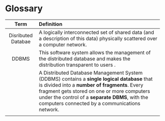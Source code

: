 # Glossary
|Term|Definition|
|:--:|:---|
|Disributed Databae|A logically interconnected set of shared data (and a description of this data) physically scattered over a computer network.|
|DDBMS|  This software system allows the management of the distributed database and makes the distribution transparent to users . |
||A Distributed Database Management System (DDBMS) contains a __single logical database__ that is divided into a __number of fragments__. Every fragment gets stored on one or more computers under the control of a __separate DBMS__, with the computers connected by a communications network.|
|||